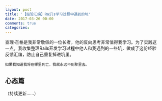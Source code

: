 ```yaml
---
layout: post
title: '【经验汇编】Rails学习过程中遇到的坑'
date: 2017-03-26 00:00
comments: true
categories:
---
```

查理·芒格是我非常敬佩的一位长者，他的反向思考非常值得我学习。为了实践这一点，我收集整理Rails开发学习过程中他人和我遇到的一些坑，做成了这份经验反馈汇编，防止自己重复掉进坑里。
```
如果我知道我将在哪里死亡，我就永远不到那里去。
```
## 心态篇


（持续更新......）
